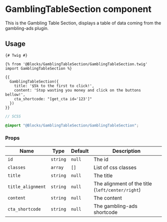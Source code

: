 # GamblingTableSection component

This is the Gambling Table Section, displays a table of data coming from the gambling-ads plugin.

## Usage

```twig
{# Twig #}

{% from '@Blocks/GamblingTableSection/GamblingTableSection.twig' import GamblingTableSection %}

{{
  GamblingTableSection({
    title: '$5k to the first to click!',
    content: 'Stop wasting you money and click on the buttons bellow!',
    cta_shortcode: "[get_cta id='123']"
  })
}}
```

```scss
// SCSS

@import "@Blocks/GamblingTableSection/GamblingTableSection";
```

### Props

| Name              | Type     | Default | Description                                      |
| ----------------- | -------- | ------- | ------------------------------------------------ |
| `id`              | `string` | `null`  | The id                                           |
| `classes`         | `array`  | `[]`    | List of css classes                              |
| `title`           | `string` | `null`  | The title                                        |
| `title_alignment` | `string` | `null`  | The alignment of the title (`left/center/right`) |
| `content`         | `string` | `null`  | The content                                      |
| `cta_shortcode`   | `string` | `null`  | The gambling-ads shortcode                       |
